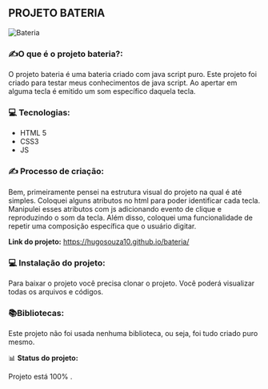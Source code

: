 ## PROJETO BATERIA


![Bateria](https://user-images.githubusercontent.com/51915862/137822841-af1fa5c6-43c7-42ba-81f6-822238f11841.png)



### ✍️**O que é o projeto bateria?:**

O projeto bateria é uma bateria criado com java script puro. Este projeto foi criado para testar meus conhecimentos de java script. Ao apertar em alguma tecla é emitido um som específico daquela tecla.





### 💻 **Tecnologias:** 

 - HTML 5
 - CSS3
 - JS


 
 
 ### ✍️ **Processo de criação:** 
 Bem, primeiramente pensei na estrutura visual do projeto na qual é até simples. Coloquei alguns atributos no html para poder identificar cada tecla. Manipulei esses atributos com js adicionando evento de clique e reproduzindo o som da tecla. Além disso, coloquei uma funcionalidade de repetir uma composição específica que o usuário digitar.


 

**Link do projeto:**
https://hugosouza10.github.io/bateria/




 ### 💻 **Instalação do projeto:** 
 
 Para baixar o projeto você precisa clonar o projeto. Você poderá visualizar todas os arquivos e códigos.



[](https://emojipedia.org/books/)

### 📚**Bibliotecas:** 
 Este projeto não foi usada nenhuma biblioteca, ou seja, foi tudo criado 
 puro mesmo.
 
 

📊 **Status do projeto:**

Projeto está 100% .







